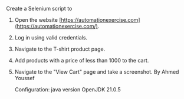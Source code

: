 Create a Selenium script to

1. Open the website [https://automationexercise.com](https://automationexercise.com/).
2. Log in using valid credentials.
3. Navigate to the T-shirt product page.
4. Add products with a price of less than 1000 to the cart.
5. Navigate to the "View Cart" page and take a screenshot.
    By Ahmed Youssef


   Configuration:
   java version OpenJDK 21.0.5
